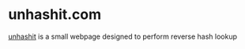 # unhashit.com

[unhashit](https://www.unhashit.com) is a small webpage designed to perform reverse hash lookup

